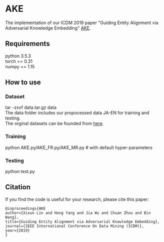 # AKE
The implementation of our ICDM 2019 paper "Guiding Entity Alignment via Adversarial Knowledge Embedding" [AKE](http://ddl.escience.cn/ff/endH).
## Requirements
python 3.5.3  
  torch == 0.31  
   numpy == 1.15
## How to use
### Dataset
tar -zxvf data.tar.gz data  
 The data folder includes our propocessed data JA-EN for training and testing.   
 The orginal datasets can be founded from [here](https://github.com/nju-websoft/JAPE). 
### Training 
python AKE.py/AKE_FR.py/AKE_MR.py # with default hyper-parameters 
### Testing 
python test.py
## Citation 
If you find the code is useful for your research, please cite this paper:
```
@inproceedings{AKE
author={Xixun Lin and Hong Yang and Jia Wu and Chuan Zhou and Bin Wang},
title={Guiding Entity Alignment via Adversarial Knowledge Embedding},
journal={IEEE International Conference On Data Mining (ICDM)},
year={2019}
}
```
